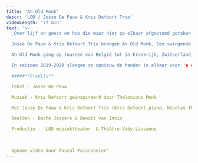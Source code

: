 ```yaml
---
title: 'An Old Monk'
descr: 'LOD / Josse De Pauw & Kris Defoort Trio'
videoLength: '77 min'
text: '>-
  _Over lijf en geest en hoe die maar niet op elkaar afgestemd geraken. Behalve tijdens een dansje misschien. – Josse De Pauw_

  Josse De Pauw & Kris Defoort Trio brengen An Old Monk. Een swingende ode aan oud worden, een lijflied over liefde en leed. Over de grenzeloosheid van de geest, de grenzen van het lichaam en de confrontatie daarmee. Hoe voelt het om oud te worden terwijl je geest eeuwig jong lijkt te blijven?

  An Old Monk ging op tournee van België tot in Frankrijk, Zwitserland, Nederland, Spanje, Oost-Europa en Brazilië. En in deze bizarre tijden, tot in uw eigen kot.

  In seizoen 2019-2020 sloegen ze opnieuw de handen in elkaar voor 'a concert called landscape'. Volgend seizoen is de voorstelling opnieuw te zien op tournee in binnen-en buitenland. Volg de speeldata op [www.lod.be](http://www.lod.be).

  #####**Credits**

  Tekst - Josse De Pauw

  Muziek - Kris Defoort geïnspireerd door Thelonious Monk

  Met Josse De Pauw & Kris Defoort Trio (Kris Defoort piano, Nicolas Thys elektrische bas, Lander Gyselinck drums)

  Beelden - Bache Jespers & Benoît van Innis

  Productie -  LOD muziektheater  & Théâtre Vidy-Lausanne
  
  

  Opname video door Pascal Poissonnier'
---
```

